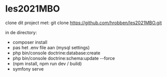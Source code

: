 # les2021MBO

clone dit project met: git clone https://github.com/hrobben/les2021MBO.git

in de directory:  
- composer install
- pas het .env file aan (mysql settings)
- php bin/console doctrine:database:create
- php bin/console doctrine:schema:update --force
- (npm install, npm run dev / build)
- symfony serve

